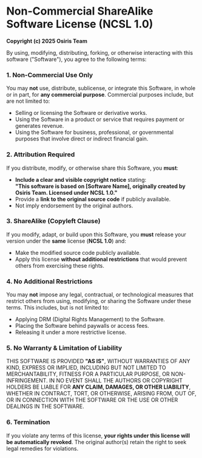 # **Non-Commercial ShareAlike Software License (NCSL 1.0)**  

**Copyright (c) 2025 Osiris Team**  

By using, modifying, distributing, forking, or otherwise interacting with this software ("Software"), you agree to the following terms:  

### **1. Non-Commercial Use Only**  
You may **not** use, distribute, sublicense, or integrate this Software, in whole or in part, for **any commercial purpose**. Commercial purposes include, but are not limited to:  
   - Selling or licensing the Software or derivative works.  
   - Using the Software in a product or service that requires payment or generates revenue.  
   - Using the Software for business, professional, or governmental purposes that involve direct or indirect financial gain.  

### **2. Attribution Required**  
If you distribute, modify, or otherwise share this Software, you **must**:  
   - **Include a clear and visible copyright notice** stating:  
     **"This software is based on [Software Name], originally created by Osiris Team. Licensed under NCSL 1.0."**  
   - Provide a **link to the original source code** if publicly available.  
   - Not imply endorsement by the original authors.  

### **3. ShareAlike (Copyleft Clause)**  
If you modify, adapt, or build upon this Software, you **must** release your version under the **same** license (**NCSL 1.0**) and:  
   - Make the modified source code publicly available.  
   - Apply this license **without additional restrictions** that would prevent others from exercising these rights.  

### **4. No Additional Restrictions**  
You may **not** impose any legal, contractual, or technological measures that restrict others from using, modifying, or sharing the Software under these terms. This includes, but is not limited to:  
   - Applying DRM (Digital Rights Management) to the Software.  
   - Placing the Software behind paywalls or access fees.  
   - Releasing it under a more restrictive license.  

### **5. No Warranty & Limitation of Liability**  
THIS SOFTWARE IS PROVIDED **"AS IS"**, WITHOUT WARRANTIES OF ANY KIND, EXPRESS OR IMPLIED, INCLUDING BUT NOT LIMITED TO MERCHANTABILITY, FITNESS FOR A PARTICULAR PURPOSE, OR NON-INFRINGEMENT. IN NO EVENT SHALL THE AUTHORS OR COPYRIGHT HOLDERS BE LIABLE FOR **ANY CLAIM, DAMAGES, OR OTHER LIABILITY**, WHETHER IN CONTRACT, TORT, OR OTHERWISE, ARISING FROM, OUT OF, OR IN CONNECTION WITH THE SOFTWARE OR THE USE OR OTHER DEALINGS IN THE SOFTWARE.  

### **6. Termination**  
If you violate any terms of this license, **your rights under this license will be automatically revoked**. The original author(s) retain the right to seek legal remedies for violations.  
